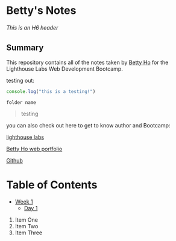 # Betty's Notes
###### This is an H6 header 
## Summary
This repository contains all of the notes taken by [Betty Ho](https://github.com/BettyHoPro) for the Lighthouse Labs Web Development Bootcamp.

testing out:
``` javascript
console.log("this is a testing!")
```

`folder name`
> testing

you can also check out here to get to know author and Bootcamp:

[lighthouse labs](https://www.lighthouselabs.ca)

[Betty Ho web portfolio](https://www.bettyhovisual.com)

[Github](https://github.com)

# Table of Contents
* [Week 1](/Week_1)
  * [Day 1](/Week_1/Day_1)
1. Item One 
2. Item Two
3. Item Three
